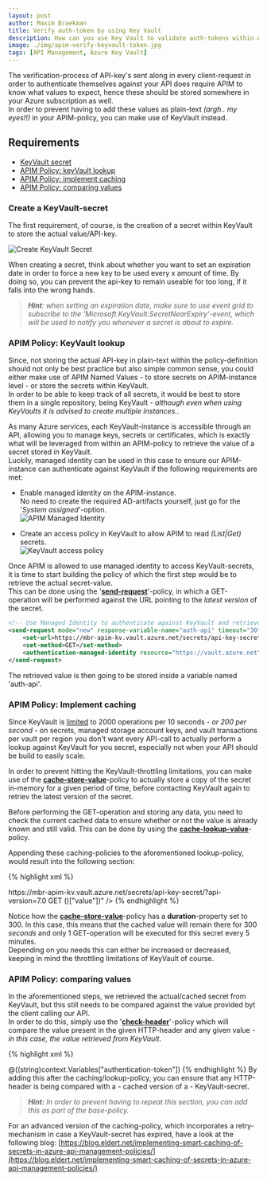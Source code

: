 ```yaml
---
layout: post
author: Maxim Braekman
title: Verify auth-token by using Key Vault
description: How can you use Key Vault to validate auth-tokens within API Management?
image: ./img/apim-verify-keyvault-token.jpg
tags: [API Management, Azure Key Vault]
---
```



The verification-process of API-key's sent along in every client-request in order to authenticate themselves against your API does require APIM to know what values to expect, hence these should be stored somewhere in your Azure subscription as well.  
In order to prevent having to add these values as plain-text *(argh.. my eyes!!)* in your APIM-policy, you can make use of KeyVault instead. 

## Requirements
- [KeyVault secret](#create-a-keyvault-secret)
- [APIM Policy: keyVault lookup](#apim-policy-keyvault-lookup)
- [APIM Policy: implement caching](#apim-policy-implement-caching)
- [APIM Policy: comparing values](#apim-policy-comparing-values)

### Create a KeyVault-secret
The first requirement, of course, is the creation of a secret within KeyVault to store the actual value/API-key.

![Create KeyVault Secret](../../../../img/posts/azure-apim-keyvault-secrets/create-a-keyvault-secret.png)

When creating a secret, think about whether you want to set an expiration date in order to force a new key to be used every x amount of time. By doing so, you can prevent the api-key to remain useable for too long, if it falls into the wrong hands.  

> ***Hint**: when setting an expiration date, make sure to use event grid to subscribe to the 'Microsoft.KeyVault.SecretNearExpiry'-event, which will be used to notify you whenever a secret is about to expire.*

### APIM Policy: KeyVault lookup
Since, not storing the actual API-key in plain-text within the policy-definition should not only be best practice but also simple common sense, you could either make use of APIM Named Values - to store secrets on APIM-instance level - or store the secrets within KeyVault.  
In order to be able to keep track of all secrets, it would be best to store them in a single repository, being KeyVault - *although even when using KeyVaults it is advised to create multiple instances.*.  

As many Azure services, each KeyVault-instance is accessible through an API, allowing you to manage keys, secrets or certificates, which is exactly what will be leveraged from within an APIM-policy to retrieve the value of a secret stored in KeyVault.  
Luckily, managed identity can be used in this case to ensure our APIM-instance can authenticate against KeyVault if the following requirements are met:  
- Enable managed identity on the APIM-instance.  
No need to create the required AD-artifacts yourself, just go for the '*System assigned*'-option.   
![APIM Managed Identity](../../../../img/posts/azure-apim-keyvault-secrets/apim-managed-identity.png)  

- Create an access policy in KeyVault to allow APIM to read *(List|Get)* secrets.  
![KeyVault access policy](../../../../img/posts/azure-apim-keyvault-secrets/keyvault-access-policy-apim.png)  

Once APIM is allowed to use managed identity to access KeyVault-secrets, it is time to start building the policy of which the first step would be to retrieve the actual secret-value.  
This can be done using the '**[send-request](https://docs.microsoft.com/en-us/azure/api-management/api-management-advanced-policies#SendRequest)**'-policy, in which a GET-operation will be performed against the URL pointing to the *latest version* of the secret.

```xml
<!-- Use Managed Identity to authenticate against KeyVault and retrieve the secret-value -->
<send-request mode="new" response-variable-name="auth-api" timeout="30" ignore-error="true">
	<set-url>https://mbr-apim-kv.vault.azure.net/secrets/api-key-secret/?api-version=7.0</set-url>
	<set-method>GET</set-method>
	<authentication-managed-identity resource="https://vault.azure.net" />
</send-request>
```

The retrieved value is then going to be stored inside a variable named 'auth-api'.

### APIM Policy: Implement caching
Since KeyVault is [limited](https://docs.microsoft.com/en-us/azure/azure-resource-manager/management/azure-subscription-service-limits#key-vault-limits) to 2000 operations per 10 seconds - *or 200 per second* - on secrets, managed storage account keys, and vault transactions per vault per region you don't want every API-call to actually perform a lookup against KeyVault for you secret, especially not when your API should be build to easily scale.

In order to prevent hitting the KeyVault-throttling limitations, you can make use of the **[cache-store-value](https://docs.microsoft.com/en-us/azure/api-management/api-management-caching-policies)**-policy to actually store a copy of the secret in-memory for a given period of time, before contacting KeyVault again to retriev the latest version of the secret.

Before performing the GET-operation and storing any data, you need to check the current cached data to ensure whether or not the value is already known and still valid. This can be done by using the **[cache-lookup-value](https://docs.microsoft.com/en-us/azure/api-management/api-management-caching-policies)**-policy.  

Appending these caching-policies to the aforementioned lookup-policy, would result into the following section:

{% highlight xml %}
<!-- Get secret from cache -->
<cache-lookup-value key="authentication-token" default-value="noToken" variable-name="authentication-token" />
<choose>
	<!-- Check if secret was found -->
	<when condition="@((string)context.Variables["authentication-token"] == "noToken")">
		<!-- Secret was not found in cache, retrieve secret from Key Vault -->
		<send-request mode="new" response-variable-name="auth-api" timeout="30" ignore-error="true">
			<set-url>https://mbr-apim-kv.vault.azure.net/secrets/api-key-secret/?api-version=7.0</set-url>
			<set-method>GET</set-method>
			<authentication-managed-identity resource="https://vault.azure.net" />
		</send-request>
		<set-variable name="authentication-token" value="@((string)((IResponse)context.Variables["auth-api"]).Body.As<JObject>()["value"])" />
		<cache-store-value key="authentication-token" value="@((string)context.Variables["authentication-token"])" duration="300" />
	</when>
</choose>
{% endhighlight %}

Notice how the **[cache-store-value](https://docs.microsoft.com/en-us/azure/api-management/api-management-caching-policies)**-policy has a **duration**-property set to 300. In this case, this means that the cached value will remain there for 300 *seconds* and only 1 GET-operation will be executed for this secret every 5 minutes.  
Depending on you needs this can either be increased or decreased, keeping in mind the throttling limitations of KeyVault of course.

### APIM Policy: comparing values
In the aforementioned steps, we retrieved the actual/cached secret from KeyVault, but this still needs to be compared against the value provided byt the client calling our API.  
In order to do this, simply use the '**[check-header](https://docs.microsoft.com/en-us/azure/api-management/api-management-access-restriction-policies#CheckHTTPHeader)**'-policy which will compare the value present in the given HTTP-header and any given value - *in this case, the value retrieved from KeyVault*.

{% highlight xml %}
<!-- Compare the value of the HTTP-header 'api-key' with the variable 'authentication-token'
    If these don't match, return a 401-Unauthorized error. -->
<check-header name="api-key" failed-check-httpcode="401" failed-check-error-message="Unauthorized" ignore-case="true">
    <value>@((string)context.Variables["authentication-token"])</value>
</check-header>
{% endhighlight %}
By adding this after the caching/lookup-policy, you can ensure that any HTTP-header is being compared with a - cached version of a - KeyVault-secret.


> ***Hint:** In order to prevent having to repeat this section, you can add this as part of the base-policy.*

For an advanced version of the caching-policy, which incorporates a retry-mechanism in case a KeyVault-secret has expired, have a look at the following blog: [https://blog.eldert.net/implementing-smart-caching-of-secrets-in-azure-api-management-policies/](https://blog.eldert.net/implementing-smart-caching-of-secrets-in-azure-api-management-policies/)
